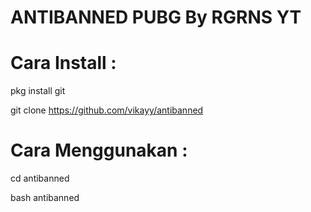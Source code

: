 # ANTIBANNED PUBG By RGRNS YT

# Cara Install :

pkg install git

git clone https://github.com/vikayy/antibanned


# Cara Menggunakan :

cd antibanned

bash antibanned
